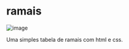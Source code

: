 # ramais
![image](https://user-images.githubusercontent.com/86784908/203448784-9c0c89a3-34fa-484a-9c78-80ba8d6f9dee.png)

Uma simples tabela de ramais com html e css.
